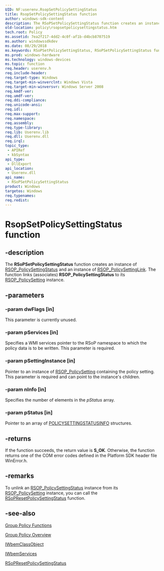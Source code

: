 ```yaml
---
UID: NF:userenv.RsopSetPolicySettingStatus
title: RsopSetPolicySettingStatus function
author: windows-sdk-content
description: The RSoPSetPolicySettingStatus function creates an instance of RSOP_PolicySettingStatus and an instance of RSOP_PolicySettingLink. The function links (associates) RSOP_PolicySettingStatus to its RSOP_PolicySetting instance.
old-location: policy\rsopsetpolicysettingstatus.htm
tech.root: Policy
ms.assetid: 7ea2f217-4dd2-4c0f-af1b-d4bcb8707519
ms.author: windowssdkdev
ms.date: 08/29/2018
ms.keywords: RSoPSetPolicySettingStatus, RSoPSetPolicySettingStatus function [Group Policy], RsopSetPolicySettingStatus, _win32_rsopsetpolicysettingstatus, policy.rsopsetpolicysettingstatus, userenv/RSoPSetPolicySettingStatus
ms.prod: windows-hardware
ms.technology: windows-devices
ms.topic: function
req.header: userenv.h
req.include-header: 
req.target-type: Windows
req.target-min-winverclnt: Windows Vista
req.target-min-winversvr: Windows Server 2008
req.kmdf-ver: 
req.umdf-ver: 
req.ddi-compliance: 
req.unicode-ansi: 
req.idl: 
req.max-support: 
req.namespace: 
req.assembly: 
req.type-library: 
req.lib: Userenv.lib
req.dll: Userenv.dll
req.irql: 
topic_type:
 - APIRef
 - kbSyntax
api_type:
 - DllExport
api_location:
 - Userenv.dll
api_name:
 - RSoPSetPolicySettingStatus
product: Windows
targetos: Windows
req.typenames: 
req.redist: 
---
```


# RsopSetPolicySettingStatus function


## -description


The 
    <b>RSoPSetPolicySettingStatus</b> function creates an instance of 
<a href="https://msdn.microsoft.com/b3dfd62a-c461-4f9b-95cb-3ef944c51024">RSOP_PolicySettingStatus</a> and an instance of 
<a href="https://msdn.microsoft.com/359e7212-a5ba-42eb-b704-8c838cdce24b">RSOP_PolicySettingLink</a>. The function links (associates) 
<b>RSOP_PolicySettingStatus</b> to its 
<a href="https://msdn.microsoft.com/131b0f68-5c39-402b-a8e2-c111e852f1cb">RSOP_PolicySetting</a> instance.


## -parameters




### -param dwFlags [in]

This parameter is currently unused.


### -param pServices [in]

Specifies a WMI services pointer to the RSoP namespace to which the policy data is to be written. This parameter is required.


### -param pSettingInstance [in]

Pointer to an instance of 
<a href="https://msdn.microsoft.com/131b0f68-5c39-402b-a8e2-c111e852f1cb">RSOP_PolicySetting</a> containing the policy setting. This parameter is required and can point to the instance's children.


### -param nInfo [in]

Specifies the number of elements in the <i>pStatus</i> array.


### -param pStatus [in]

Pointer to an array of 
<a href="https://msdn.microsoft.com/f86dbd35-9180-43f1-ad66-7dba31e1fc89">POLICYSETTINGSTATUSINFO</a> structures.


## -returns



If the function succeeds, the return value is <b>S_OK</b>. Otherwise, the function returns one of the COM error codes defined in the Platform SDK header file WinError.h.




## -remarks



To unlink an 
<a href="https://msdn.microsoft.com/b3dfd62a-c461-4f9b-95cb-3ef944c51024">RSOP_PolicySettingStatus</a> instance from its 
<a href="https://msdn.microsoft.com/131b0f68-5c39-402b-a8e2-c111e852f1cb">RSOP_PolicySetting</a> instance, you can call the 
<a href="https://msdn.microsoft.com/fd849efe-1ee7-4034-aea2-1a2bdb5e46bc">RSoPResetPolicySettingStatus</a> function.




## -see-also




<a href="https://msdn.microsoft.com/7c45666e-d7c7-4989-ad19-b1b230757a88">Group Policy
    Functions</a>



<a href="https://msdn.microsoft.com/1285ab5a-ea68-4c16-bc34-8ab2f3cfad35">Group Policy
    Overview</a>



<a href="https://msdn.microsoft.com/a3ce37d7-5580-4b84-9119-78412c8e0d27">IWbemClassObject</a>



<a href="https://msdn.microsoft.com/58e2ecca-7d1f-4831-93fc-f946f8ada2c0">IWbemServices</a>



<a href="https://msdn.microsoft.com/fd849efe-1ee7-4034-aea2-1a2bdb5e46bc">RSoPResetPolicySettingStatus</a>
 

 


